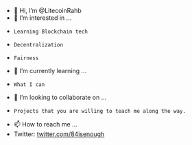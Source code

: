- 👋 Hi, I’m @LitecoinRahb
- 👀 I’m interested in ...
-     Learning Blockchain tech
-     Decentralization
-     Fairness
- 🌱 I’m currently learning ...
-     What I can
- 💞️ I’m looking to collaborate on ...
-     Projects that you are willing to teach me along the way.
- 📫 How to reach me ...
-   Twitter: <a href="https://twitter.com/84isenough" target="_blank">twitter.com/84isenough</a>

<!---
LitecoinRahb/LitecoinRahb is a ✨ special ✨ repository because its `README.md` (this file) appears on your GitHub profile.
You can click the Preview link to take a look at your changes.
--->

